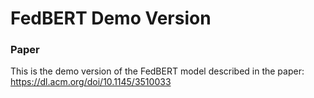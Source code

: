 # **FedBERT Demo Version**

### Paper
This is the demo version of the FedBERT model described in the paper:
https://dl.acm.org/doi/10.1145/3510033